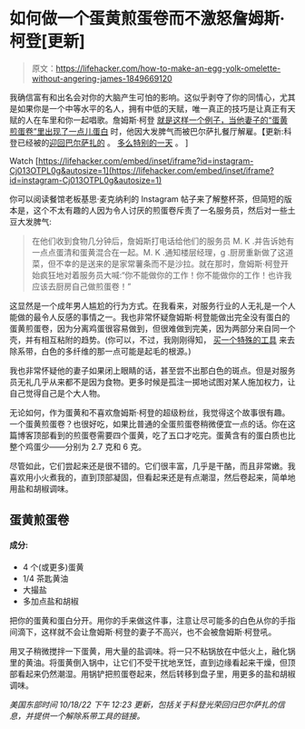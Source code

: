 # 如何做一个蛋黄煎蛋卷而不激怒詹姆斯·柯登[更新]

> 原文：<https://lifehacker.com/how-to-make-an-egg-yolk-omelette-without-angering-james-1849669120>

我确信富有和出名会对你的大脑产生可怕的影响。这似乎剥夺了你的同情心，尤其是如果你是一个中等水平的名人，拥有中低的天赋，唯一真正的技巧是让真正有天赋的人在车里和你一起唱歌。詹姆斯·柯登 [就是这样一个例子，当他妻子的“蛋黄煎蛋卷”里出现了一点儿蛋白](https://jezebel.com/famous-restaurateur-bans-james-corden-from-balthazar-c-1849669026) 时，他因大发脾气而被巴尔萨扎餐厅解雇。【更新:科登已经被的[迎回巴尔萨扎的](https://www.instagram.com/p/Cj1kAeNIXmK/) 。 [多么特别的一天](https://www.instagram.com/p/Cj28qMTsrPe/) 。 ]

Watch [https://lifehacker.com/embed/inset/iframe?id=instagram-Cj013OTPL0g&autosize=1](https://lifehacker.com/embed/inset/iframe?id=instagram-Cj013OTPL0g&autosize=1) 

你可以阅读餐馆老板基思·麦克纳利的 Instagram 帖子来了解整杯茶，但简短的版本是，这个不太有趣的人因为令人讨厌的煎蛋卷斥责了一名服务员，然后对一些土豆大发脾气:

> 在他们收到食物几分钟后，詹姆斯打电话给他们的服务员 M. K .并告诉她有一点点蛋清和蛋黄混合在一起。M. K .通知楼层经理，g .厨房重新做了这道菜，但不幸的是送来的是家常薯条而不是沙拉。就在那时，詹姆斯·柯登开始疯狂地对着服务员大喊:“你不能做你的工作！你不能做你的工作！也许我应该去厨房自己做煎蛋卷！”

这显然是一个成年男人尴尬的行为方式。在我看来，对服务行业的人无礼是一个人能做的最令人反感的事情之一。我也非常怀疑詹姆斯·柯登能做出完全没有蛋白的蛋黄煎蛋卷，因为分离鸡蛋很容易做到，但很难做到完美，因为两部分来自同一个壳，并有相互粘附的趋势。(你可以，不过，我刚刚得知， [买一个特殊的工具](https://amzn.to/3ggko0C) 来去除系带，白色的多纤维的那一点可能是起毛的根源。)

我也非常怀疑他的妻子如果闭上眼睛的话，甚至尝不出那白色的斑点。但是对服务员无礼几乎从来都不是因为食物。更多时候是孤注一掷地试图对某人施加权力，让自己觉得自己是个大人物。

无论如何，作为蛋黄和不喜欢詹姆斯·柯登的超级粉丝，我觉得这个故事很有趣。一个蛋黄煎蛋卷？也很好吃，如果比普通的全蛋煎蛋卷稍微便宜一点的话。你在这篇博客顶部看到的煎蛋卷需要四个蛋黄，吃了五口才吃完。蛋黄含有的蛋白质也比整个鸡蛋少——分别为 2.7 克和 6 克。

尽管如此，它们尝起来还是很不错的。它们很丰富，几乎是干酪，而且非常嫩。我喜欢用小火煮我的，直到顶部凝固，但看起来还是有点潮湿，然后卷起来，简单地用盐和胡椒调味。

## 蛋黄煎蛋卷

#### 成分:

*   4 个(或更多)蛋黄
*   1/4 茶匙黄油
*   大撮盐
*   多加点盐和胡椒

把你的蛋黄和蛋白分开。用你的手来做这件事，注意让尽可能多的白色从你的手指间滴下，这样就不会让詹姆斯·柯登的妻子不高兴，也不会被詹姆斯·柯登吼。

用叉子稍微搅拌一下蛋黄，用大量的盐调味。将一只不粘锅放在中低火上，融化锅里的黄油。将蛋黄倒入锅中，让它们不受干扰地烹饪，直到边缘看起来干燥，但顶部看起来仍然潮湿。用锅铲把煎蛋卷起来，然后转移到盘子里，用更多的盐和胡椒调味。

*美国东部时间 10/18/22 下午 12:23 更新，包括关于科登光荣回归巴尔萨扎的信息，并提供一个解除系带工具的链接。*